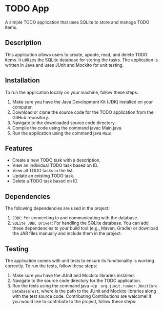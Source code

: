 # TODO App
A simple TODO application that uses SQLite to store and manage TODO items.

## Description
This application allows users to create, update, read, and delete TODO items. It utilizes the SQLite database for storing the tasks. The application is written in Java and uses JUnit and Mockito for unit testing.

## Installation
To run the application locally on your machine, follow these steps:

1. Make sure you have the Java Development Kit (JDK) installed on your computer.
2. Download or clone the source code for the TODO application from the GitHub repository.
3. Navigate to the downloaded source code directory.
4. Compile the code using the command javac Main.java.
5. Run the application using the command java `Main`.

## Features
- Create a new TODO task with a description.
- View an individual TODO task based on ID.
- View all TODO tasks in the list.
- Update an existing TODO task.
- Delete a TODO task based on ID.
   
## Dependencies
The following dependencies are used in the project:

1. `JDBC`: For connecting to and communicating with the database.
2. `SQLite JDBC Driver`: For handling the SQLite database.
You can add these dependencies to your build tool (e.g., Maven, Gradle) or download the JAR files manually and include them in the project.
## Testing
The application comes with unit tests to ensure its functionality is working correctly. To run the tests, follow these steps:

1. Make sure you have the JUnit and Mockito libraries installed.
2. Navigate to the source code directory for the TODO application.
3. Run the tests using the command java -cp <classpath> ` org.junit.runner.JUnitCore DatabaseTest`, where <classpath> is the path to the JUnit and Mockito libraries along with the test source code.
Contributing
Contributions are welcome! If you would like to contribute to the project, follow these steps:


